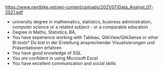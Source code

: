 https://www.nextbike.net/wp-content/uploads/2021/07/Data_Analyst_07-2021.pdf

 * university degree in mathematics, statistics, business administration, computer science or a related subject - or a comparable education
 *  Degree in Maths, Statistics, BA, 
 * You have experience working with Tableau, QlikView/QlikSense or other BI tools* Du bist in der Erstellung ansprechender Visualisierungen und Präsentationen erfahren
 * You have good knowledge of SQL
 * You are confident in using Microsoft Excel
 * You have excellent communication and social skills
